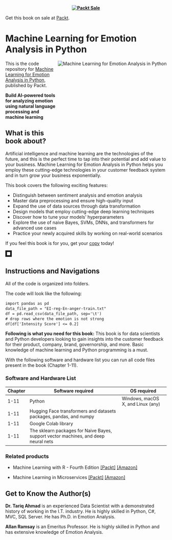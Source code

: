 
<b><p align='center'>[![Packt Sale](https://static.packt-cdn.com/assets/images/e72907cf-bf2f-4f83-bb58-6cc08a901ff9.jpeg)](https://www.packtpub.com/)</p></b>Get this book on sale at [Packt](https://www.packtpub.com/).

# Machine Learning for Emotion Analysis in Python
<a href="https://www.packtpub.com/product/machine-learning-for-emotion-analysis-in-python/9781803240688"><img src="https://content.packt.com/B18714/cover_image_small.jpeg" alt="Machine Learning for Emotion Analysis in Python" height="256px" align="right"></a>

This is the code repository for [Machine Learning for Emotion Analysis in Python](https://www.packtpub.com/product/machine-learning-for-emotion-analysis-in-python/9781803240688), published by Packt.

**Build AI-powered tools for analyzing emotion using natural language processing and machine learning**

## What is this book about?

Artificial intelligence and machine learning are the technologies of the future, and this is the perfect time to tap into their potential and add value to your business. Machine Learning for Emotion Analysis in Python helps you employ these cutting-edge technologies in your customer feedback system and in turn grow your business exponentially.


This book covers the following exciting features: 
* Distinguish between sentiment analysis and emotion analysis
* Master data preprocessing and ensure high-quality input
* Expand the use of data sources through data transformation
* Design models that employ cutting-edge deep learning techniques
* Discover how to tune your models’ hyperparameters
* Explore the use of naive Bayes, SVMs, DNNs, and transformers for advanced use cases
* Practice your newly acquired skills by working on real-world scenarios

If you feel this book is for you, get your [copy](https://www.amazon.in/Machine-Learning-Emotion-Analysis-Understand/dp/1803240687/ref=sr_1_3?keywords=Machine+Learning+for+Emotion+Analysis&sr=8-3) today!

<a href="https://www.packtpub.com/product/machine-learning-for-emotion-analysis-in-python/9781803240688"><img src="https://raw.githubusercontent.com/PacktPublishing/GitHub/master/GitHub.png" alt="https://www.packtpub.com/" border="5" /></a>

## Instructions and Navigations
All of the code is organized into folders.

The code will look like the following:
```
import pandas as pd
data_file_path = "EI-reg-En-anger-train.txt"
df = pd.read_csv(data_file_path, sep='\t')
# drop rows where the emotion is not strong
df[df['Intensity Score'] <= 0.2]
```

**Following is what you need for this book:**
This book is for data scientists and Python developers looking to gain insights into the customer feedback for their product, company, brand, governorship, and more. Basic knowledge of machine learning and Python programming is a must.

With the following software and hardware list you can run all code files present in the book (Chapter 1-11).

### Software and Hardware List

| Chapter  | Software required                                                                    | OS required                        |
| -------- | -------------------------------------------------------------------------------------| -----------------------------------|
|  	1-11	   |   	Python                                  			  | Windows, macOS X, and Linux (any) | 		
|  	1-11	   |   	Hugging Face transformers and datasets packages, pandas, and numpy                                  			  | | 		
|  	1-11	   |   	Google Colab library                                  			  | | 		
|  	1-11	   |   	The sklearn packages for Naive Bayes, support vector machines, and deep neural nets                                  			  | | 		


### Related products <Other books you may enjoy>
* Machine Learning with R - Fourth Edition  [[Packt]](https://www.packtpub.com/product/machine-learning-with-r-fourth-edition/9781801071321) [[Amazon]](https://www.amazon.in/Machine-Learning-cleansing-modeling-tidyverse-ebook/dp/B0B9YNZD15/ref=sr_1_1?keywords=Machine+Learning+with+R+-+Fourth+Edition&sr=8-1)
  
* Machine Learning in Microservices  [[Packt]](https://www.packtpub.com/product/machine-learning-in-microservices/9781804617748) [[Amazon]](https://www.amazon.in/Machine-Learning-Microservices-Productionizing-microservices/dp/1804617741/ref=sr_1_1?keywords=Machine+Learning+in+Microservices&sr=8-1)
  
## Get to Know the Author(s)
**Dr. Tariq Ahmad** is an experienced Data Scientist with a demonstrated history of working in the I.T. industry. He is highly skilled in Python, C#, MVC, SQL Server. He has Ph.D. in Emotion Analysis.

**Allan Ramsay** is an Emeritus Professor. He is highly skilled in Python and has extensive knowledge of Emotion Analysis.
